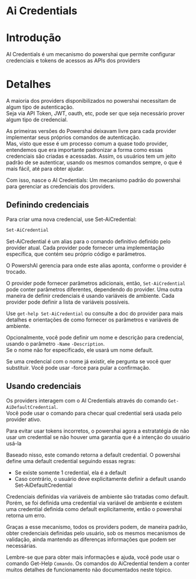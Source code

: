 ﻿# Ai Credentials 


# Introdução <!--! @#Short --> 

AI Credentials é um mecanismo do powershai que permite configurar credenciais e tokens de acessos as APIs dos providers 

# Detalhes  <!--! @#Long --> 

A maioria dos providers disponibilizados no powershai necessitam de algum tipo de autenticação.  
Seja via API Token, JWT, oauth, etc, pode ser que seja necessário prover algum tipo de credencial.

As primeiras versões do Powershai deixavam livre para cada provider implementar seus próprios comandos de autenticação.  
Mas, visto que esse é um processo comum a quase todo provider, entendemos que era importante padronizar a forma como essas credenciais são criadas e acessadas.
Assim, os usuários tem um jeito padrão de se autenticar, usando os mesmos comandos sempre, o que é mais fácil, até para obter ajudar.

Com isso, nasce o AI Credentials: Um mecanismo padrão do powershai para gerenciar as credenciais dos providers.  

## Definindo credenciais 

Para criar uma nova credencial, use Set-AiCredential:

```powershell 
Set-AiCredential
```

Set-AiCredential é um alias para o comando definitivo definido pelo provider atual.
Cada provider pode fornecer uma implementação específica, que contém seu próprio código e parâmetros.  

O PowershAI gerencia para onde este alias aponta, conforme o provider é trocado.  

O provider pode fornecer parâmetros adicionais, então, `Set-AiCredential` pode conter parâmetros diferentes, dependendo do provider.
Uma outra maneira de definir credenciais é usando variáveis de ambiente. Cada provider pode definir a lista de variáveis possíveis.

Use `get-help Set-AiCredential` ou consulte a doc do provider para mais detalhes e orientações de como fornecer os parâmetros e variáveis de ambiente.

Opcionalmente, você pode definir um nome e descrição para credencial, usando o parâmetro `-Name` `-Description`.  
Se o nome não for especificado, ele usará um nome default.  

Se uma credencial com o nome já existir, ele pergunta se você quer substituir. Você pode usar -force para pular a confirmação.  


## Usando credenciais 

Os providers interagem com o AI Credentials através do comando `Get-AiDefaultCredential`.  
Você pode usar o comando para checar qual credential será usada pelo provider ativo.  

Para evitar usar tokens incorretos, o powershai agora a estratatégia de não usar um credential se não houver uma garantia que é a intenção do usuário usá-la

Baseado nisso, este comando retorna a default credential. O powershai define uma default credential seguindo essas regras:

* Se existe somente 1 credential, ela é a default 
* Caso contrário, o usuário deve explicitamente definir a default usando Set-AiDefaultCredential

Credenciais definidas via variáveis de ambiente são tratadas como default.  
Porém, se foi definida uma credential via variável de ambiente e existem uma credential definida como default explicitamente, então o powershai retorna um erro.

Graças a esse mecanismo, todos os providers podem, de maneira padrão, obter credenciais definidas pelo usuário, sob os mesmos mecanismos de validação, ainda mantendo as diferenças informações que podem ser necessárias. 


Lembre-se que para obter mais informações e ajuda, você pode usar o comando Get-Help `Comando`. Os comandos do AiCredential tendem a conter muitos detalhes de funcionamento não documentados neste tópico.




